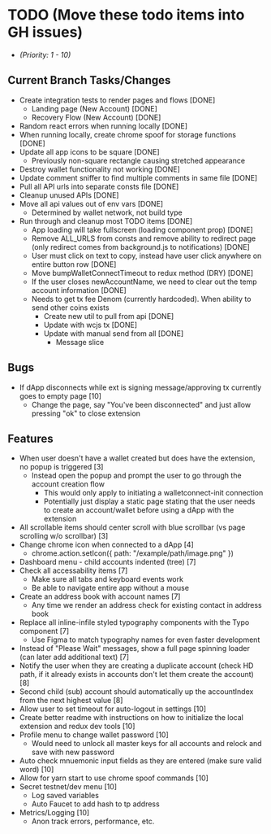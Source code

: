 # TODO (Move these todo items into GH issues)
* _(Priority: 1 - 10)_

## Current Branch Tasks/Changes
* Create integration tests to render pages and flows [DONE]
  - Landing page (New Account) [DONE]
  - Recovery Flow (New Account) [DONE]
* Random react errors when running locally [DONE]
* When running locally, create chrome spoof for storage functions [DONE]
* Update all app icons to be square [DONE]
  - Previously non-square rectangle causing stretched appearance
* Destroy wallet functionality not working [DONE]
* Update comment sniffer to find multiple comments in same file [DONE]
* Pull all API urls into separate consts file [DONE]
* Cleanup unused APIs [DONE]
* Move all api values out of env vars [DONE]
  - Determined by wallet network, not build type
* Run through and cleanup most TODO items [DONE]
  - App loading will take fullscreen (loading component prop) [DONE]
  - Remove ALL_URLS from consts and remove ability to redirect page (only redirect comes from background.js to notifications) [DONE]
  - User must click on text to copy, instead have user click anywhere on entire button row [DONE]
  - Move bumpWalletConnectTimeout to redux method (DRY) [DONE]
  - If the user closes newAccountName, we need to clear out the temp account information [DONE]
  - Needs to get tx fee Denom (currently hardcoded).  When ability to send other coins exists
    - Create new util to pull from api [DONE]
    - Update with wcjs tx [DONE]
    - Update with manual send from all [DONE]
      - Message slice

## Bugs
* If dApp disconnects while ext is signing message/approving tx currently goes to empty page [10]
  - Change the page, say "You've been disconnected" and just allow pressing "ok" to close extension

## Features
* When user doesn't have a wallet created but does have the extension, no popup is triggered [3]
  - Instead open the popup and prompt the user to go through the account creation flow
    - This would only apply to initiating a walletconnect-init connection
    - Potentially just display a static page stating that the user needs to create an account/wallet before using a dApp with the extension
* All scrollable items should center scroll with blue scrollbar (vs page scrolling w/o scrollbar) [3]
* Change chrome icon when connected to a dApp [4]
  - chrome.action.setIcon({ path: "/example/path/image.png" })
* Dashboard menu - child accounts indented (tree) [7]
* Check all accessability items [7]
  - Make sure all tabs and keyboard events work
  - Be able to navigate entire app without a mouse
* Create an address book with account names [7]
  - Any time we render an address check for existing contact in address book
* Replace all inline-infile styled typography components with the Typo component [7]
  - Use Figma to match typography names for even faster development
* Instead of "Please Wait" messages, show a full page spinning loader (can later add additional text) [7]
* Notify the user when they are creating a duplicate account (check HD path, if it already exists in accounts don't let them create the account) [8]
* Second child (sub) account should automatically up the accountIndex from the next highest value [8]
* Allow user to set timeout for auto-logout in settings [10]
* Create better readme with instructions on how to initialize the local extension and redux dev tools [10]
* Profile menu to change wallet password [10]
  - Would need to unlock all master keys for all accounts and relock and save with new password
* Auto check mnuemonic input fields as they are entered (make sure valid word) [10]
* Allow for yarn start to use chrome spoof commands [10]
* Secret testnet/dev menu [10]
  - Log saved variables
  - Auto Faucet to add hash to tp address
* Metrics/Logging [10]
  - Anon track errors, performance, etc.
